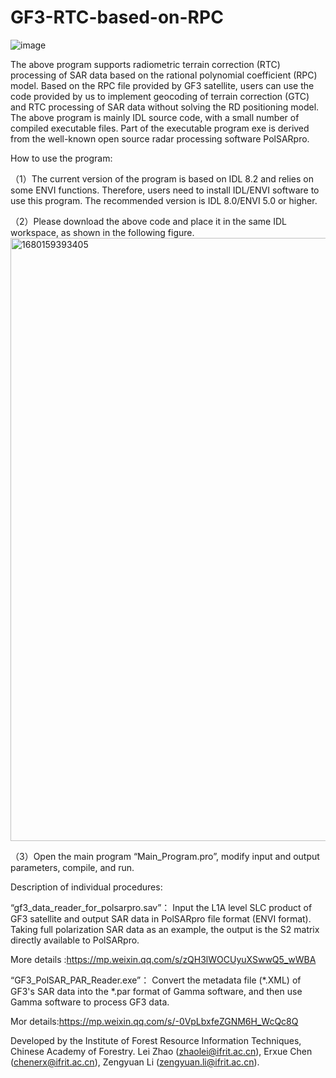 # GF3-RTC-based-on-RPC
![image](https://user-images.githubusercontent.com/40664903/227858718-59542645-f2d5-4346-b516-5ae309fd8f38.png)

The above program supports radiometric terrain correction (RTC) processing of SAR data based on the rational polynomial coefficient (RPC) model. Based on the RPC file provided by GF3 satellite, users can use the code provided by us to implement geocoding of terrain correction (GTC) and RTC processing of SAR data without solving the RD positioning model. The above program is mainly IDL source code, with a small number of compiled executable files. Part of the executable program exe is derived from the well-known open source radar processing software PolSARpro.

How to use the program:

（1）The current version of the program is based on IDL 8.2 and relies on some ENVI functions. Therefore, users need to install IDL/ENVI software to use this program. The recommended version is IDL 8.0/ENVI 5.0 or higher. 

（2）Please download the above code and place it in the same IDL workspace, as shown in the following figure.
<img width="965" alt="1680159393405" src="https://user-images.githubusercontent.com/40664903/228754326-603caae2-04c3-4e80-8281-ea3372e2ef07.png">

（3）Open the main program “Main_Program.pro”, modify input and output parameters, compile, and run.

Description of individual procedures:

“gf3_data_reader_for_polsarpro.sav”： Input the L1A level SLC product of GF3 satellite and output SAR data in PolSARpro file format (ENVI format). Taking full polarization SAR data as an example, the output is the S2 matrix directly available to PolSARpro.

More details :https://mp.weixin.qq.com/s/zQH3lWOCUyuXSwwQ5_wWBA

“GF3_PolSAR_PAR_Reader.exe”： Convert the metadata file (*.XML) of GF3's SAR data into the *.par format of Gamma software, and then use Gamma software to process GF3 data.

Mor details:https://mp.weixin.qq.com/s/-0VpLbxfeZGNM6H_WcQc8Q

Developed by the Institute of Forest Resource Information Techniques, Chinese Academy of Forestry.
Lei Zhao (zhaolei@ifrit.ac.cn), Erxue Chen (chenerx@ifrit.ac.cn), Zengyuan Li (zengyuan.li@ifrit.ac.cn).
